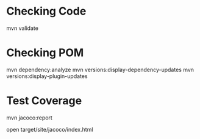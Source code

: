 
Checking Code
================
mvn validate

Checking POM
==================
mvn dependency:analyze
mvn versions:display-dependency-updates
mvn versions:display-plugin-updates

Test Coverage
==============
mvn jacoco:report

open target/site/jacoco/index.html
